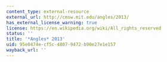 ```yaml
---
content_type: external-resource
external_url: http://cmsw.mit.edu/angles/2013/
has_external_license_warning: true
license: https://en.wikipedia.org/wiki/All_rights_reserved
status: ''
title: '*Angles* 2013'
uid: 95e0474e-cf5c-4807-9472-b90e27e1e157
wayback_url: ''
---
```

